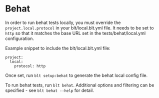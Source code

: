# Behat
In order to run behat tests locally, you must override the `project.local.protocol` in your blt/local.blt.yml file. It needs to be set to `http` so that it matches the base URL set in the tests/behat/local.yml configuration.

Example snippet to include the blt/local.blt.yml file:
```
project:
  local:
    protocol: http
```

Once set, run `blt setup:behat` to generate the behat local config file.

To run behat tests, run `blt behat`. Additional options and filtering can be specified - see `blt behat --help` for detail.
